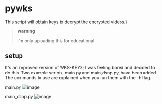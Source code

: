 # pywks 
This script will obtain keys to decrypt the encrypted videos.}

> **Warning**
>
> I'm only uploading this for educational.

## setup

It's an improved version of WKS-KEYS; I was feeling bored and decided to do this. Two example scripts, main.py and main_dsnp.py, have been added. The commands to use are explained when you run them with the -h flag.

main.py
![image](https://cdn.discordapp.com/attachments/826590534151700550/1168910480878870599/image.png?ex=65537bb7&is=654106b7&hm=2fb9262a79996ee463f8b64caf5495ba8b9bda3a5c57c295b3e30d655f58cd40&)

main_dsnp.py
![image](https://cdn.discordapp.com/attachments/826590534151700550/1168910344941469767/image.png?ex=65537b97&is=65410697&hm=062bbcae4ead2976d94c812c83936bad99b40e1473090932639349bb2aee3e2d&)

